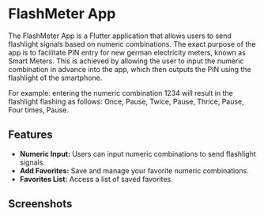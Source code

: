 # FlashMeter App

The FlashMeter App is a Flutter application that allows users to send flashlight signals based on 
numeric combinations. The exact purpose of the app is to facilitate PIN entry for new 
german electricity meters, known as Smart Meters. 
This is achieved by allowing the user to input the numeric combination in advance into the app, 
which then outputs the PIN using the flashlight of the smartphone.

For example:
entering the numeric combination 1234 will result in the flashlight flashing as follows: 
Once, Pause, Twice, Pause, Thrice, Pause, Four times, Pause.

## Features

- **Numeric Input:** Users can input numeric combinations to send flashlight signals.
- **Add Favorites:** Save and manage your favorite numeric combinations.
- **Favorites List:** Access a list of saved favorites.

## Screenshots


